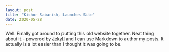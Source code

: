 ```yaml
---
layout: post
title: "Kishor Sabarish, Launches Site"
date: 2020-05-28
---
```


Well. Finally got around to putting this old website together. Neat thing about it - powered by [Jekyll](http://jekyllrb.com) and I can use Markdown to author my posts. It actually is a lot easier than I thought it was going to be.

